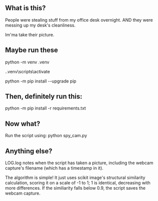 ## What is this?

People were stealing stuff from my office desk overnight. AND they were messing up my desk's cleanliness.

Im'ma take their picture.

## Maybe run these

python -m venv .venv

.\.venv\scripts\activate

python -m pip install --upgrade pip

## Then, definitely run this:

python -m pip install -r requirements.txt

## Now what?

Run the script using: python spy_cam.py

## Anything else?

LOG.log notes when the script has taken a picture, including the webcam capture's filename (which has a timestamp in it).

The algorithm is simple! It just uses scikit image's structural similarity calculation, scoring it on a 
scale of -1 to 1; 1 is identical, decreasing with more differences. If the similiarity falls below 0.9, the script saves the webcam capture.
